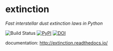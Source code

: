 extinction
==========

*Fast interstellar dust extinction laws in Python*


![Build Status](https://github.com/kbarbary/extinction/workflows/Test/badge.svg)
[![PyPI](https://img.shields.io/pypi/v/extinction.svg?style=flat-square)](https://pypi.python.org/pypi/extinction)
[![DOI](https://zenodo.org/badge/DOI/10.5281/zenodo.804967.svg)](https://doi.org/10.5281/zenodo.804967)

documentation: http://extinction.readthedocs.io/
